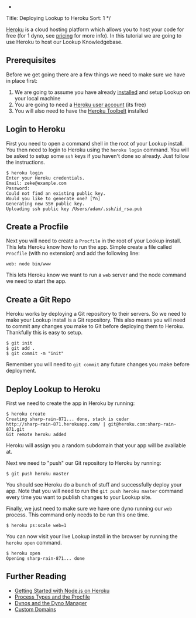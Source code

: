 *
Title: Deploying Lookup to Heroku
Sort: 1
*/

[Heroku](https://www.heroku.com) is a cloud hosting platform which allows you to host your code for
free (for 1 dyno, see [pricing](https://www.heroku.com/pricing) for more info). In this tutorial we
are going to use Heroku to host our Lookup Knowledgebase.

## Prerequisites

Before we get going there are a few things we need to make sure we have in place first:

1. We are going to assume you have already [installed](%base_url%/install/installing-lookup) and setup Lookup on your local machine
2. You are going to need a [Heroku user account](https://signup.heroku.com/signup) (its free)
3. You will also need to have the [Heroku Toolbelt](https://toolbelt.heroku.com) installed

## Login to Heroku

First you need to open a command shell in the root of your Lookup install. You then need to login to Heroku
using the `heroku login` command. You will be asked to setup some `ssh` keys if you haven't done so already.
Just follow the instructions.

    $ heroku login
    Enter your Heroku credentials.
    Email: zeke@example.com
    Password:
    Could not find an existing public key.
    Would you like to generate one? [Yn]
    Generating new SSH public key.
    Uploading ssh public key /Users/adam/.ssh/id_rsa.pub

## Create a Procfile

Next you will need to create a `Procfile` in the root of your Lookup install. This lets Heroku know how to
run the app. Simple create a file called `Procfile` (with no extension) and add the following line:

    web: node bin/www

This lets Heroku know we want to run a `web` server and the node command we need to start the app.

## Create a Git Repo

Heroku works by deploying a Git repository to their servers. So we need to make your Lookup install is a
Git repository. This also means you will need to commit any changes you make to Git before deploying
them to Heroku. Thankfully this is easy to setup.

    $ git init
    $ git add .
    $ git commit -m "init"

Remember you will need to `git commit` any future changes you make before deployment.

## Deploy Lookup to Heroku

First we need to create the app in Heroku by running:

	$ heroku create
	Creating sharp-rain-871... done, stack is cedar
	http://sharp-rain-871.herokuapp.com/ | git@heroku.com:sharp-rain-871.git
	Git remote heroku added

Heroku will assign you a random subdomain that your app will be available at.

Next we need to "push" our Git repository to Heroku by running:

    $ git push heroku master

You should see Heroku do a bunch of stuff and successfully deploy your app. Note that you will need to run the
`git push heroku master` command every time you want to publish changes to your Lookup site.

Finally, we just need to make sure we have one dyno running our `web` process. This command only
needs to be run this one time.

    $ heroku ps:scale web=1

You can now visit your live Lookup install in the browser by running the `heroku open` command.

	$ heroku open
	Opening sharp-rain-871... done

## Further Reading

* [Getting Started with Node.js on Heroku](https://devcenter.heroku.com/articles/getting-started-with-nodejs)
* [Process Types and the Procfile](https://devcenter.heroku.com/articles/procfile)
* [Dynos and the Dyno Manager](https://devcenter.heroku.com/articles/dynos)
* [Custom Domains](https://devcenter.heroku.com/articles/custom-domains)
